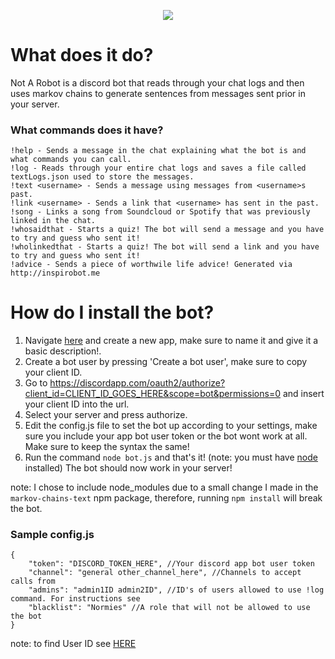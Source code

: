 <p align="center">
  <img src=http://i.imgur.com/KAG6MVo.png/>
</p>


# What does it do?
Not A Robot is a discord bot that reads through your chat logs and then uses markov chains to generate sentences from messages sent prior in your server.
### What commands does it have?
```
!help - Sends a message in the chat explaining what the bot is and what commands you can call.
!log - Reads through your entire chat logs and saves a file called textLogs.json used to store the messages.
!text <username> - Sends a message using messages from <username>s past.
!link <username> - Sends a link that <username> has sent in the past.
!song - Links a song from Soundcloud or Spotify that was previously linked in the chat.
!whosaidthat - Starts a quiz! The bot will send a message and you have to try and guess who sent it!
!wholinkedthat - Starts a quiz! The bot will send a link and you have to try and guess who sent it!
!advice - Sends a piece of worthwile life advice! Generated via http://inspirobot.me
```

# How do I install the bot?
1. Navigate [here](https://discordapp.com/developers/applications/me) and create a new app, make sure to name it and give it a basic description!.
2. Create a bot user by pressing 'Create a bot user', make sure to copy your client ID.
3. Go to https://discordapp.com/oauth2/authorize?client_id=CLIENT_ID_GOES_HERE&scope=bot&permissions=0 and insert your client ID into the url.
4. Select your server and press authorize.
5. Edit the config.js file to set the bot up according to your settings, make sure you include your app bot user token or the bot wont work at all. Make sure to keep the syntax the same!
6. Run the command `node bot.js` and that's it! (note: you must have [node](https://nodejs.org/en/) installed) The bot should now work in your server!

note: I chose to include node_modules due to a small change I made in the `markov-chains-text` npm package, therefore, running `npm install` will break the bot.

### Sample config.js
```
{
    "token": "DISCORD_TOKEN_HERE", //Your discord app bot user token
    "channel": "general other_channel_here", //Channels to accept calls from
    "admins": "admin1ID admin2ID", //ID's of users allowed to use !log command. For instructions see
    "blacklist": "Normies" //A role that will not be allowed to use the bot
}
```
note: to find User ID see [HERE](https://support.discordapp.com/hc/en-us/articles/206346498-Where-can-I-find-my-User-Server-Message-ID-)
